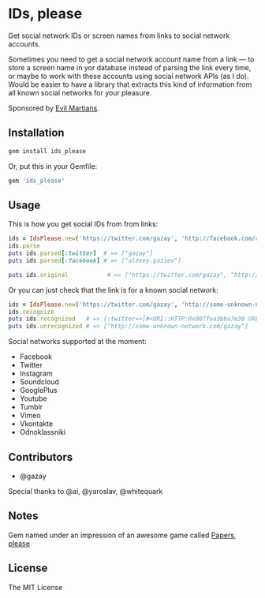 # IDs, please

Get social network IDs or screen names from links to social network accounts.

Sometimes you need to get a social network account name from a link —
to store a screen name in yor database instead of parsing the link every time,
or maybe to work with these accounts using social network APIs (as I do).
Would be easier to have a library that extracts this kind of information
from all known social networks for your pleasure.

Sponsored by [Evil Martians](http://evilmartians.com).

## Installation

```bash
gem install ids_please
```

Or, put this in your Gemfile:

```ruby
gem 'ids_please'
```

## Usage

This is how you get social IDs from from links:

```ruby
ids = IdsPlease.new('https://twitter.com/gazay', 'http://facebook.com/alexey.gaziev')
ids.parse
puts ids.parsed[:twitter]  # => ["gazay"]
puts ids.parsed[:facebook] # => ["alexey.gaziev"]

puts ids.original           # => ["https://twitter.com/gazay", "http://facebook.com/alexey.gaziev"]
```

Or you can just check that the link is for a known social network:

```ruby
ids = IdsPlease.new('https://twitter.com/gazay', 'http://some-unknown-network.com/gazay')
ids.recognize
puts ids.recognized   # => {:twitter=>[#<URI::HTTP:0x007fea3bba7e30 URL:http://twitter.com/gazay>]}
puts ids.unrecognized # => ["http://some-unknown-network.com/gazay"]
```

Social networks supported at the moment:

* Facebook
* Twitter
* Instagram
* Soundcloud
* GooglePlus
* Youtube
* Tumblr
* Vimeo
* Vkontakte
* Odnoklassniki

## Contributors

* @gazay

Special thanks to @ai, @yaroslav, @whitequark

## Notes

Gem named under an impression of an awesome game called [Papers, please](http://papersplea.se/)

## License

The MIT License
